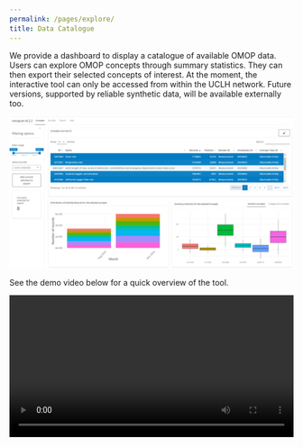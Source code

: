 ```yaml
---
permalink: /pages/explore/
title: Data Catalogue
---
```


We provide a dashboard to display a catalogue of available OMOP data. Users can explore OMOP concepts through summary statistics. They can then export their selected concepts of interest. At the moment, the interactive tool can only be accessed from within the UCLH network. Future versions, supported by reliable synthetic data, will be available externally too.

![Our OMOP data catalogue](/assets/uploads/omop-cat-v1.png)

See the demo video below for a quick overview of the tool.

<video  style="display:block; width:100%; height:auto;" src="/assets/videos/2024-11-22-omopcat-demo.mp4" controls></video>
